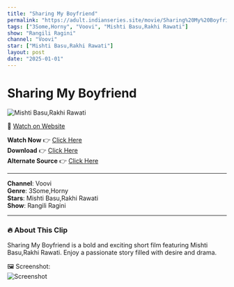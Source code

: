 ```yaml
---
title: "Sharing My Boyfriend"
permalink: "https://adult.indianseries.site/movie/Sharing%20My%20Boyfriend"
tags: ["3Some,Horny", "Voovi", "Mishti Basu,Rakhi Rawati"]
show: "Rangili Ragini"
channel: "Voovi"
star: ["Mishti Basu,Rakhi Rawati"]
layout: post
date: "2025-01-01"
---
```


# Sharing My Boyfriend

![Mishti Basu,Rakhi Rawati](https://shorts.desisins.com/wp-content/uploads/2024/10/Mishti-Basu-Rangili-Ragini-Voovi-DesiSins.com_.jpg)

🔗 [Watch on Website](https://adult.indianseries.site/movie/Sharing%20My%20Boyfriend)

**Watch Now** 👉 [Click Here](https://adult.indianseries.site/movie/Sharing%20My%20Boyfriend)  
**Download** 👉 [Click Here](https://adult.indianseries.site/movie/Sharing%20My%20Boyfriend)  
**Alternate Source** 👉 [Click Here](https://adult.indianseries.site/movie/Sharing%20My%20Boyfriend)

---

**Channel**: Voovi  
**Genre**: 3Some,Horny  
**Stars**: Mishti Basu,Rakhi Rawati  
**Show**: Rangili Ragini

---

### 🔥 About This Clip

Sharing My Boyfriend is a bold and exciting short film featuring Mishti Basu,Rakhi Rawati. Enjoy a passionate story filled with desire and drama.
 
🖼️ Screenshot:  
![Screenshot](https://shorts.desisins.com/wp-content/uploads/2024/10/Mishti-Basu-Rangili-Ragini-Voovi-DesiSins.com_.jpg)
